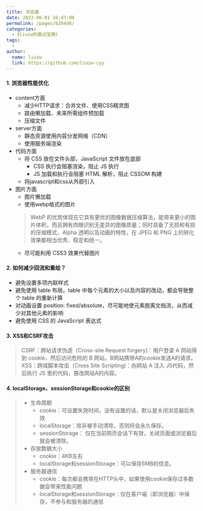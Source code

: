 ```yaml
---
title: 浏览器
date: 2022-06-01 16:47:00
permalink: /pages/b264d6/
categories:
  - 《liuzw的面试宝典》
tags:
  -
author:
  name: liuzw
  link: https://github.com/liuzw-cyy
---
```

#### 1. 浏览器性能优化
* content方面
    * 减少HTTP请求：合并文件、使用CSS精灵图
    * 路由懒加载、未来所需组件预加载
    * 压缩文件
* server方面
    * 静态资源使用内容分发网络（CDN）
    * 使用服务端渲染
* 代码方面
    * 将 CSS 放在文件头部，JavaScript 文件放在底部
        * CSS 执行会阻塞渲染，阻止 JS 执行
        * JS 加载和执行会阻塞 HTML 解析，阻止 CSSOM 构建
    * 将javascript和css从外部引入
* 图片方面
    * 图片懒加载
    * 使用webp格式的图片
    > WebP 的优势体现在它具有更优的图像数据压缩算法，能带来更小的图片体积，而且拥有肉眼识别无差异的图像质量；同时具备了无损和有损的压缩模式、Alpha 透明以及动画的特性，在 JPEG 和 PNG 上的转化效果都相当优秀、稳定和统一。
  * 尽可能利用 CSS3 效果代替图片
#### 2. 如何减少回流和重绘？
  * 避免设置多项内联样式
  * 避免使用 table 布局，table 中每个元素的大小以及内容的改动，都会导致整个 table 的重新计算
  * 对动画设置 position: fixed/absolute，尽可能地使元素脱离文档流，从而减少对其他元素的影响
  * 避免使用 CSS 的 JavaScript 表达式
#### 3. XSS和CSRF攻击
> CSRF：跨站请求伪造（Cross-site Request forgery)：用户登录 A 网站得到 cookie，然后访问危险的 B 网站，B网站携带A的cookie发送A的请求。\
> XSS：跨域脚本攻击（Cross Site Scripting)：向网站 A 注入 JS代码，然后执行 JS 里的代码，篡改网站A的内容。
#### 4. localStorage、sessionStorage和cookie的区别
> * 生命周期
>   * cookie：可设置失效时间，没有设置的话，默认是关闭浏览器后失效
>   * localStorage：除非被手动清除，否则将会永久保存。
>   * sessionStorage： 仅在当前网页会话下有效，关闭页面或浏览器后就会被清除。
> * 存放数据大小
>   * cookie：4KB左右
>   * localStorage和sessionStorage：可以保存5MB的信息。
> * 服务器通信
>   * cookie：每次都会携带在HTTP头中，如果使用cookie保存过多数据会带来性能问题
>   * localStorage和sessionStorage：仅在客户端（即浏览器）中保存，不参与和服务器的通信

